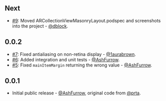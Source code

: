 Next
----------------

- [#9](https://github.com/AshFurrow/ARCollectionViewMasonryLayout/pull/9): Moved ARCollectionViewMasonryLayout.podspec and screenshots into the project - [@dblock](https://github.com/dblock).

0.0.2
----------------

- [#7](https://github.com/AshFurrow/ARCollectionViewMasonryLayout/pull/7): Fixed antialiasing on non-retina display - [@1aurabrown](https://github.com/1aurabrown).
- [#6](https://github.com/AshFurrow/ARCollectionViewMasonryLayout/pull/6): Added integration and unit tests - [@AshFurrow](https://github.com/AshFurrow).
- [#5](https://github.com/AshFurrow/ARCollectionViewMasonryLayout/issues/5): Fixed `mainItemMargin` returning the wrong value - [@AshFurrow](https://github.com/AshFurrow).

0.0.1
----------------

- Initial public release - [@AshFurrow](https://github.com/AshFurrow), original code from [@prta](https://github.com/orta).
